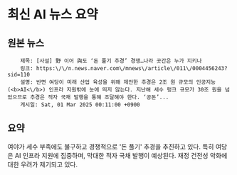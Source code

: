 # 최신 AI 뉴스 요약

## 원본 뉴스
		제목: [사설] 野 이어 與도 ‘돈 풀기 추경’ 경쟁…나라 곳간은 누가 지키나
		링크: https:\/\/n.news.naver.com\/mnews\/article\/011\/0004456243?sid=110
		설명: 반면 여당이 미래 산업 육성을 위해 제안한 추경은 2조 원 규모의 인공지능(<b>AI<\/b>) 인프라 지원밖에 눈에 띄지 않는다. 지난해 세수 펑크 규모가 30조 원을 넘었으므로 추경은 적자 국채 발행을 통해 조달해야 한다. ‘공돈’... 
		게시일: Sat, 01 Mar 2025 00:11:00 +0900


## 요약
여야가 세수 부족에도 불구하고 경쟁적으로 '돈 풀기' 추경을 추진하고 있다. 특히 여당은 AI 인프라 지원에 집중하며, 막대한 적자 국채 발행이 예상된다. 재정 건전성 악화에 대한 우려가 제기되고 있다.
